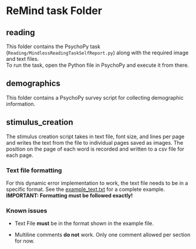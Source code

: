 # ReMind task Folder
## reading
This folder contains the PsychoPy task (`Reading/MindlessReadingTaskSelfReport.py`) along with the required image and text files.  
To run the task, open the Python file in PsychoPy and execute it from there.  

## demographics
This folder contains a PsychoPy survey script for collecting demographic information. 

## stimulus_creation
The stimulus creation script takes in text file, font size, and lines per page and writes the text from the file to individual pages saved as images. The position on the page of each word is recorded and written to a csv file for each page. 

### Text file formatting

 For this dynamic error implementation to work, the text file needs to be in a specific format. See the [example_text.txt](StimulusCreation/example_text/example_text.txt) for a complete example. **IMPORTANT: Formatting must be followed exactly!**

### Known issues 

 - Text File **must** be in the format shown in the example file. 

 - Multiline comments **do not** work. Only one comment allowed per section for now. 
